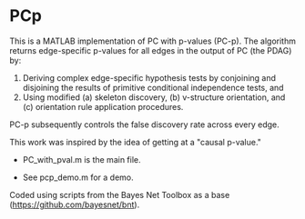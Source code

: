 # PCp

This is a MATLAB implementation of PC with p-values (PC-p). The algorithm returns edge-specific p-values for all edges in the output of PC (the PDAG) by:

1. Deriving complex edge-specific hypothesis tests by conjoining and disjoining the results of primitive conditional independence tests, and
2. Using modified (a) skeleton discovery, (b) v-structure orientation, and (c) orientation rule application procedures. 

PC-p subsequently controls the false discovery rate across every edge. 

This work was inspired by the idea of getting at a "causal p-value."

- PC_with_pval.m is the main file.

- See pcp_demo.m for a demo.

Coded using scripts from the Bayes Net Toolbox as a base (https://github.com/bayesnet/bnt).
